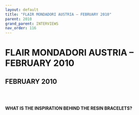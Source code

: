 ```yaml
---
layout: default
title: "FLAIR MONDADORI AUSTRIA – FEBRUARY 2010"
parent: 2010
grand_parent: INTERVIEWS
nav_order: 116
---
```


# FLAIR MONDADORI AUSTRIA – FEBRUARY 2010
## FEBRUARY 2010

<br><br></p>
<p><b>WHAT IS THE INSPIRATION BEHIND THE RESIN BRACELETS?</b> <br />
<br />

